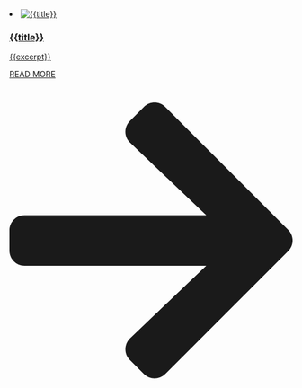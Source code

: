 ---
---

<li>
  <a href="/blog/{{slug.current}}/" title="{{title}}">
    <img src="{{coverImage.asset.url}}" alt="{{title}}"/>
    <main>
      <h3>{{title}}</h3>
      <p>{{excerpt}}</p>
    </main>
    <footer>
      READ MORE
      <span class="svg-icon">
        <svg class="fill" xmlns = "http://www.w3.org/2000/svg" viewBox = "0 0 448 512" >
          <path
            fill="currentColor"
            d="M190.5 66.9l22.2-22.2c9.4-9.4 24.6-9.4 33.9 0L441 239c9.4 9.4 9.4 24.6 0 33.9L246.6 467.3c-9.4 9.4-24.6 9.4-33.9 0l-22.2-22.2c-9.5-9.5-9.3-25 .4-34.3L311.4 296H24c-13.3 0-24-10.7-24-24v-32c0-13.3 10.7-24 24-24h287.4L190.9 101.2c-9.8-9.3-10-24.8-.4-34.3z"
          ></path>
        </svg>
      </span>
    </footer>
  </a>
</li>
